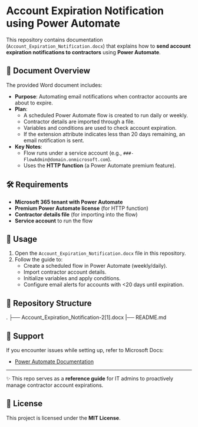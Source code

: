 # Account Expiration Notification using Power Automate

This repository contains documentation (`Account_Expiration_Notification.docx`) that explains how to **send account expiration notifications to contractors** using **Power Automate**.

## 📄 Document Overview
The provided Word document includes:
- **Purpose**: Automating email notifications when contractor accounts are about to expire.  
- **Plan**:  
  - A scheduled Power Automate flow is created to run daily or weekly.  
  - Contractor details are imported through a file.  
  - Variables and conditions are used to check account expiration.  
  - If the extension attribute indicates less than 20 days remaining, an email notification is sent.  
- **Key Notes**:  
  - Flow runs under a service account (e.g., `###-FlowAdmin@domain.onmicrosoft.com`).  
  - Uses the **HTTP function** (a Power Automate premium feature).  

## 🛠️ Requirements
- **Microsoft 365 tenant with Power Automate**  
- **Premium Power Automate license** (for HTTP function)  
- **Contractor details file** (for importing into the flow)  
- **Service account** to run the flow  

## 🚀 Usage
1. Open the `Account_Expiration_Notification.docx` file in this repository.  
2. Follow the guide to:  
   - Create a scheduled flow in Power Automate (weekly/daily).  
   - Import contractor account details.  
   - Initialize variables and apply conditions.  
   - Configure email alerts for accounts with <20 days until expiration.  

## 📂 Repository Structure
.
├── Account_Expiration_Notification-2[1].docx
|── README.md


## 📧 Support
If you encounter issues while setting up, refer to Microsoft Docs:  
- [Power Automate Documentation](https://learn.microsoft.com/power-automate/)  

---

✨ This repo serves as a **reference guide** for IT admins to proactively manage contractor account expirations.


## 📜 License
This project is licensed under the **MIT License**.
